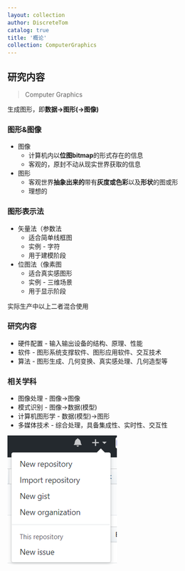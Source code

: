 ```yaml
---
layout: collection
author: DiscreteTom
catalog: true
title: '概论'
collection: ComputerGraphics
---
```


## 研究内容

>Computer Graphics

生成图形，即**数据->图形(->图像)**

### 图形&图像

- 图像
  - 计算机内以**位图bitmap**的形式存在的信息
  - 客观的，原封不动从现实世界获取的信息
- 图形
  - 客观世界**抽象出来的**带有**灰度或色彩**以及**形状**的图或形
  - 理想的

### 图形表示法

- 矢量法（参数法
  - 适合简单线框图
  - 实例 - 字符
  - 用于建模阶段
- 位图法（像素图
  - 适合真实感图形
  - 实例 - 三维场景
  - 用于显示阶段

实际生产中以上二者混合使用

### 研究内容

- 硬件配置 - 输入输出设备的结构、原理、性能
- 软件 - 图形系统支撑软件、图形应用软件、交互技术
- 算法 - 图形生成、几何变换、真实感处理、几何造型等

### 相关学科

- 图像处理 - 图像->图像
- 模式识别 - 图像->数据(模型)
- 计算机图形学 - 数据(模型)->图形
- 多媒体技术 - 综合处理，具备集成性、实时性、交互性

![1-1](../img/1-1.png)
